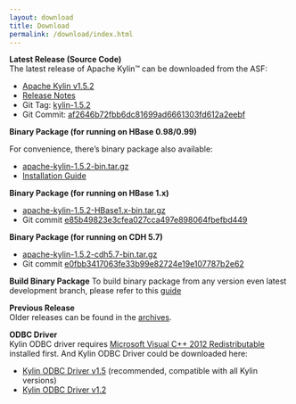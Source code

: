 ```yaml
---
layout: download
title: Download
permalink: /download/index.html
---
```


__Latest Release (Source Code)__  
The latest release of Apache Kylin™ can be downloaded from the ASF:

* [Apache Kylin v1.5.2](http://www.apache.org/dyn/closer.cgi/kylin/apache-kylin-1.5.2/)
* [Release Notes](http://kylin.apache.org/docs15/release_notes.html)
* Git Tag: [kylin-1.5.2](https://github.com/apache/kylin/tree/kylin-1.5.2)
* Git Commit: [af2646b72fbb6dc81699ad6661303fd612a2eebf](https://github.com/apache/kylin/commit/af2646b72fbb6dc81699ad6661303fd612a2eebf)

__Binary Package (for running on HBase 0.98/0.99)__

For convenience, there’s binary package also available: 

* [apache-kylin-1.5.2-bin.tar.gz](https://dist.apache.org/repos/dist/release/kylin/apache-kylin-1.5.2/apache-kylin-1.5.2-bin.tar.gz)
* [Installation Guide](http://kylin.apache.org/docs15/install)

__Binary Package (for running on HBase 1.x)__

* [apache-kylin-1.5.2-HBase1.x-bin.tar.gz](https://dist.apache.org/repos/dist/release/kylin/apache-kylin-1.5.2/apache-kylin-1.5.2-HBase1.x-bin.tar.gz)
* Git commit [e85b49823e3cfea027cca497e898064fbefbd449](https://github.com/apache/kylin/commit/e85b49823e3cfea027cca497e898064fbefbd449) 

__Binary Package (for running on CDH 5.7)__

* [apache-kylin-1.5.2-cdh5.7-bin.tar.gz](https://dist.apache.org/repos/dist/release/kylin/apache-kylin-1.5.2/apache-kylin-1.5.2-cdh5.7-bin.tar.gz)
* Git commit [e0fbb3417063fe33b99e82724e19e107787b2e62](https://github.com/apache/kylin/commit/e0fbb3417063fe33b99e82724e19e107787b2e62) 

__Build Binary Package__
To build binary package from any version even latest development branch, please refer to this [guide](https://kylin.apache.org/development/howto_package.html)

__Previous Release__  
 Older releases can be found in the [archives](https://archive.apache.org/dist/kylin/).
    
__ODBC Driver__  
Kylin ODBC driver requires [Microsoft Visual C++ 2012 Redistributable](http://www.microsoft.com/en-us/download/details.aspx?id=30679) installed first. 
And Kylin ODBC Driver could be downloaded here: 

* [Kylin ODBC Driver v1.5](http://kylin.apache.org/download/KylinODBCDriver-1.5.zip) (recommended, compatible with all Kylin versions)
* [Kylin ODBC Driver v1.2](http://kylin.apache.org/download/KylinODBCDriver-1.2.zip)


